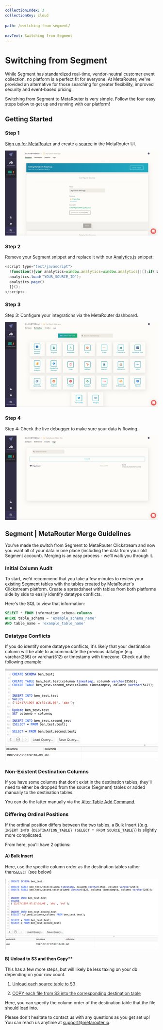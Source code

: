 ```yaml
---
collectionIndex: 3
collectionKey: cloud

path: /switching-from-segment/

navText: Switching from Segment
---
```


# Switching from Segment

While Segment has standardized real-time, vendor-neutral customer event collection, no platform is a perfect fit for everyone. At MetaRouter, we've provided an alternative for those searching for greater flexibility, improved security and event-based pricing.

Switching from Segment to MetaRouter is very simple. Follow the four easy steps below to get up and running with our platform!

## Getting Started

### Step 1

[Sign up for MetaRouter](https://app.metarouter.io/signup) and create a [source](/sources-and-sdks/) in the MetaRouter UI.

![segment-switch-1](/images/segment-switch-1-v2.png)

### Step 2

Remove your Segment snippet and replace it with our [Analytics.js](/sources/analytics-js/) snippet:

```javascript
<script type="text/javascript">
  !function(){var analytics=window.analytics=window.analytics||[];if(!analytics.initialize)if(analytics.invoked)window.console&&console.error&&console.error("MetaRouter snippet included twice.");else{analytics.invoked=!0;analytics.methods=["trackSubmit","trackClick","trackLink","trackForm","pageview","identify","reset","group","track","ready","alias","page","once","off","on"];analytics.factory=function(t){return function(){var e=Array.prototype.slice.call(arguments);e.unshift(t);analytics.push(e);return analytics}};for(var t=0;t<analytics.methods.length;t++){var e=analytics.methods[t];analytics[e]=analytics.factory(e)}analytics.load=function(t){var e=document.createElement("script");e.type="text/javascript";e.async=!0;e.src=("https:"===document.location.protocol?"https://":"http://")+"cdn.metarouter.io/analytics.js/v1/"+t+"/"+t+".js";var n=document.getElementsByTagName("script")[0];n.parentNode.insertBefore(e,n)};analytics.SNIPPET_VERSION="3.1.0";
  analytics.load("YOUR_SOURCE_ID");
  analytics.page()
  }}();
</script>
```

### Step 3

Step 3: Configure your integrations via the MetaRouter dashboard.

![segment-switch-3](/images/segment-switch-3-v2.png)

### Step 4

Step 4: Check the live debugger to make sure your data is flowing.

![segment-switch-4](/images/segment-switch-4-v2.png)

## Segment | MetaRouter Merge Guidelines

You've made the switch from Segment to MetaRouter Clickstream and now you want all of your data in one place (including the data from your old Segment account). Merging is an easy process - we’ll walk you through it.

### Initial Column Audit

To start, we'd recommend that you take a few minutes to review your existing Segment tables with the tables created by MetaRouter's Clickstream platform. Create a spreadsheet with tables from both platforms side by side to easily identify datatype conflicts.

Here's the SQL to view that information:

```sql
SELECT * FROM information_schema.columns
WHERE table_schema = 'example_schema_name'
AND table_name = 'example_table_name'
```

### Datatype Conflicts

If you do identify some datatype conflicts, it's likely that your destination column will be able to accommodate the previous datatype (e.g. varchar(256) or varchar(512) or timestamp with timezone. Check out the following example:

![clickstream-merge1](/images/clickstream-merge1.png)

### Non-Existent Destination Columns

If you have some columns that don't exist in the destination tables, they'll need to either be dropped from the source (Segment) tables or added manually to the destination tables.

You can do the latter manually via the [Alter Table Add Command](http://docs.aws.amazon.com/redshift/latest/dg/r_ALTER_TABLE.html).

### Differing Ordinal Positions

If the ordinal position differs between the two tables, a Bulk Insert ((e.g. `INSERT INTO {DESTINATION_TABLE} (SELECT * FROM SOURCE_TABLE}`) is slightly more complicated.

From here, you'll have 2 options:

#### A) Bulk Insert

Here, use the specific column order as the destination tables rather than`SELECT` (see below)

![clickstream-merge2](/images/clickstream-merge2.png)

#### B) Unload to S3 and then Copy\*\*

This has a few more steps, but will likely be less taxing on your db depending on your row count.

1. [Unload each source table to S3](http://docs.aws.amazon.com/redshift/latest/dg/r_UNLOAD.html)

2. [COPY each file from S3 into the corresponding destination table](http://docs.aws.amazon.com/redshift/latest/dg/r_COPY.html)

Here, you can specify the column order of the destination table that the file should load into.

Please don't hesitate to contact us with any questions as you get set up! You can reach us anytime at [support@metarouter.io](support@metarouter.io).
